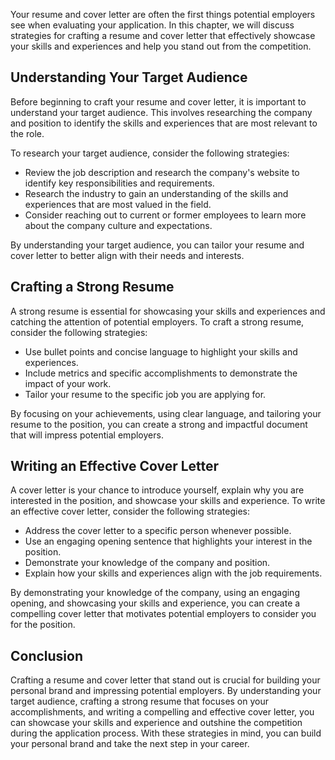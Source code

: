 
Your resume and cover letter are often the first things potential employers see when evaluating your application. In this chapter, we will discuss strategies for crafting a resume and cover letter that effectively showcase your skills and experiences and help you stand out from the competition.

Understanding Your Target Audience
----------------------------------

Before beginning to craft your resume and cover letter, it is important to understand your target audience. This involves researching the company and position to identify the skills and experiences that are most relevant to the role.

To research your target audience, consider the following strategies:

* Review the job description and research the company's website to identify key responsibilities and requirements.
* Research the industry to gain an understanding of the skills and experiences that are most valued in the field.
* Consider reaching out to current or former employees to learn more about the company culture and expectations.

By understanding your target audience, you can tailor your resume and cover letter to better align with their needs and interests.

Crafting a Strong Resume
------------------------

A strong resume is essential for showcasing your skills and experiences and catching the attention of potential employers. To craft a strong resume, consider the following strategies:

* Use bullet points and concise language to highlight your skills and experiences.
* Include metrics and specific accomplishments to demonstrate the impact of your work.
* Tailor your resume to the specific job you are applying for.

By focusing on your achievements, using clear language, and tailoring your resume to the position, you can create a strong and impactful document that will impress potential employers.

Writing an Effective Cover Letter
---------------------------------

A cover letter is your chance to introduce yourself, explain why you are interested in the position, and showcase your skills and experience. To write an effective cover letter, consider the following strategies:

* Address the cover letter to a specific person whenever possible.
* Use an engaging opening sentence that highlights your interest in the position.
* Demonstrate your knowledge of the company and position.
* Explain how your skills and experiences align with the job requirements.

By demonstrating your knowledge of the company, using an engaging opening, and showcasing your skills and experience, you can create a compelling cover letter that motivates potential employers to consider you for the position.

Conclusion
----------

Crafting a resume and cover letter that stand out is crucial for building your personal brand and impressing potential employers. By understanding your target audience, crafting a strong resume that focuses on your accomplishments, and writing a compelling and effective cover letter, you can showcase your skills and experience and outshine the competition during the application process. With these strategies in mind, you can build your personal brand and take the next step in your career.
